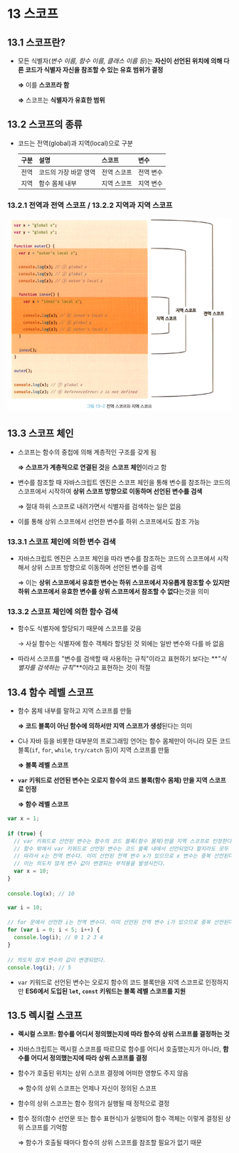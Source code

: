 # 13 스코프

## 13.1 스코프란?

- 모든 식별자(_변수 이름, 함수 이름, 클래스 이름 등_)는 **자신이 선언된 위치에 의해 다른 코드가 식별자 자신을 참조할 수 있는 유효 범위가 결정**

  **⇒** 이를 **스코프라 함**

  **⇒** 스코프는 **식별자가 유효한 범위**

## 13.2 스코프의 종류

- 코드는 전역(global)과 지역(local)으로 구분

  | 구분 | 설명                  | 스코프      | 변수      |
  | ---- | --------------------- | ----------- | --------- |
  | 전역 | 코드의 가장 바깥 영역 | 전역 스코프 | 전역 변수 |
  | 지역 | 함수 몸체 내부        | 지역 스코프 | 지역 변수 |

### 13.2.1 전역과 전역 스코프 / 13.2.2 지역과 지역 스코프

![](./public/chap13/chap13-1.png)

## 13.3 스코프 체인

- 스코프는 함수의 중첩에 의해 계층적인 구조를 갖게 됨

  **⇒ 스코프가 계층적으로 연결된 것**을 **스코프 체인**이라고 함

- 변수를 참조할 때 자바스크립트 엔진은 스코프 체인을 통해 변수를 참조하는 코드의 스코프에서 시작하여 **상위 스코프 방향으로 이동하며 선언된 변수를 검색**

  ⇒ 절대 하위 스코프로 내려가면서 식별자를 검색하는 일은 없음

- 이를 통해 상위 스코프에서 선언한 변수를 하위 스코프에서도 참조 가능

### 13.3.1 스코프 체인에 의한 변수 검색

- 자바스크립트 엔진은 스코프 체인을 따라 변수를 참조하는 코드의 스코프에서 시작해서 상위 스코프 방향으로 이동하며 선언된 변수를 검색

  ⇒ 이는 **상위 스코프에서 유효한 변수는 하위 스코프에서 자유롭게 참조할 수 있지만 하위 스코프에서 유효한 변수를 상위 스코프에서 참조할 수 없다**는것을 의미

### 13.3.2 스코프 체인에 의한 함수 검색

- 함수도 식별자에 할당되기 때문에 스코프를 갖음

  → 사실 함수는 식별자에 함수 객체라 할당된 것 외에는 일반 변수와 다를 바 없음

- 따라서 스코프를 "변수를 검색할 때 사용하는 규칙"이라고 표현하기 보다는 **_"식별자를 검색하는 규칙"_**이라고 표현하는 것이 적절

## 13.4 함수 레벨 스코프

- 함수 몸체 내부를 말하고 지역 스코프를 만듦

  **⇒ 코드 블록이 아닌 함수에 의하서만 지역 스코프가 생성**된다는 의미

- C나 자바 등을 비롯한 대부분의 프로그래밍 언어는 함수 몸체만이 아니라 모든 코드 블록(`if`, `for`, `while`, `try/catch` 등)이 지역 스코프를 만듦

  **⇒ 블록 레벨 스코프**

- **`var` 키워드로 선언된 변수는 오로지 함수의 코드 블록(함수 몸체) 만을 지역 스코프로 인정**

  **⇒ 함수 레벨 스코프**

```jsx
var x = 1;

if (true) {
  // var 키워드로 선언된 변수는 함수의 코드 블록(함수 몸체)만을 지역 스코프로 인정한다.
  // 함수 밖에서 var 키워드로 선언된 변수는 코드 블록 내에서 선언되었다 할지라도 모두 전역 변수다.
  // 따라서 x는 전역 변수다. 이미 선언된 전역 변수 x가 있으므로 x 변수는 중복 선언된다.
  // 이는 의도치 않게 변수 값이 변경되는 부작용을 발생시킨다.
  var x = 10;
}

console.log(x); // 10
```

```jsx
var i = 10;

// for 문에서 선언한 i는 전역 변수다. 이미 선언된 전역 변수 i가 있으므로 중복 선언된다.
for (var i = 0; i < 5; i++) {
  console.log(i); // 0 1 2 3 4
}

// 의도치 않게 변수의 값이 변경되었다.
console.log(i); // 5
```

- `var` 키워드로 선언된 변수는 오로지 함수의 코드 블록만을 지역 스코프로 인정하지만 **ES6에서 도입된 `let`, `const` 키워드는 블록 레벨 스코프를 지원**

## 13.5 렉시컬 스코프

- **렉시컬 스코프: 함수를 어디서 정의했는지에 따라 함수의 상위 스코프를 결정하는 것**
- 자바스크립트는 렉시컬 스코프를 따르므로 함수를 어디서 호출했는지가 아니라, **함수를 어디서 정의했는지에 따라 상위 스코프를 결정**
- 함수가 호출된 위치는 상위 스코프 결정에 어떠한 영향도 주지 않음

  ⇒ 함수의 상위 스코프는 언제나 자신이 정의된 스코프

- 함수의 상위 스코프는 함수 정의가 실행될 때 정적으로 결정
- 함수 정의(함수 선언문 또는 함수 표현식)가 실행되어 함수 객체는 이렇게 결정된 상위 스코프를 기억함

  ⇒ 함수가 호출될 때마다 함수의 상위 스코프를 참조할 필요가 없기 때문
